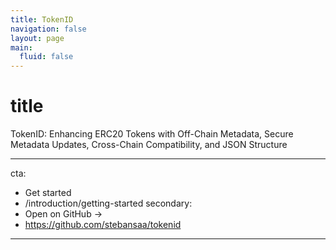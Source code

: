```yaml
---
title: TokenID 
navigation: false
layout: page
main:
  fluid: false
---
```



# title
TokenID: Enhancing ERC20 Tokens with Off-Chain Metadata, Secure Metadata Updates, Cross-Chain Compatibility, and JSON Structure

---
cta:
  - Get started
  - /introduction/getting-started
secondary:
  - Open on GitHub →
  - https://github.com/stebansaa/tokenid
---

